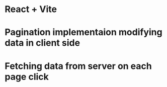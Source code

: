 # React + Vite

# Pagination implementaion modifying data in client side

# Fetching data from server on each page click